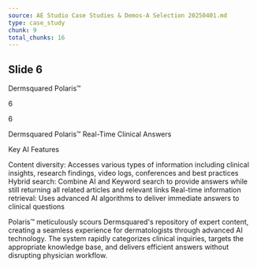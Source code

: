 ```yaml
---
source: AE Studio Case Studies & Demos-A Selection 20250401.md
type: case_study
chunk: 9
total_chunks: 16
---
```


## Slide 6

Dermsquared Polaris™

6

6

Dermsquared Polaris™
Real-Time Clinical Answers

Key AI Features

Content diversity: Accesses various types of information including clinical insights, research findings, video logs, conferences and best practices
Hybrid search: Combine AI and Keyword search to provide answers while still returning all related articles and relevant links
Real-time information retrieval: Uses advanced AI algorithms to deliver immediate answers to clinical questions

Polaris™ meticulously scours Dermsquared's repository of expert content, creating a seamless experience for dermatologists through advanced AI technology. The system rapidly categorizes clinical inquiries, targets the appropriate knowledge base, and delivers efficient answers without disrupting physician workflow.